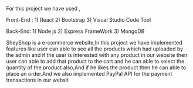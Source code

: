 For this project we have used ,

Front-End : 1) React 2) Bootstrap 3) Visual Studio Code Tool

Back-End: 1) Node js 2) Express FrameWork 3) MongoDB

SheyShop is a e-commerce website,In this project we have implemented features like user can able to see all the products which had uploaded by the admin and if the user is interested with any product in our website then user can able to add that product to the cart and he can able to select the quantity of the product also,And if he likes the product then he can able to place an order.And we also implemented PayPal API for the payment transactions in our websit
